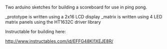 Two arduino sketches for building a scoreboard for use in ping pong.

_prototype is written using a 2x16 LCD display
_matrix is written using 4 LED matrix panels using the HT1632C driver library

Instructable for building here:
 
http://www.instructables.com/id/EFFG48KI1XEJE8R/

